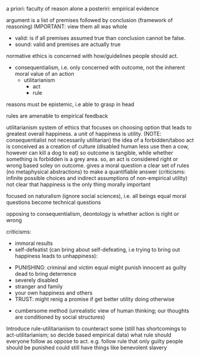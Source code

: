 <!-- SPDX-License-Identifier: zlib-acknowledgement -->

a priori: faculty of reason alone
a posteriri: empirical evidence

argument is a list of premises followed by conclusion (framework of reasoning)
  IMPORTANT: view them all was whole
  - valid: is if all premises assumed true than conclusion cannot be false.
  - sound: valid and premises are actually true

normative ethics is concerned with how/guidelines people should act.
  - consequentialism, i.e. only concerned with outcome, not the inherent moral value of an action 
    - utilitarianism
      - act
      - rule

reasons must be epistemic, i.e able to grasp in head

rules are amenable to empirical feedback

utilitarianism system of ethics that focuses on choosing option that leads to greatest overall happiness.
a unit of happiness is utility.
(NOTE: consequentialist not necessarily utilitarian)
the idea of a forbidden/taboo act is conceived as a creation of culture (disabled human less use then a cow, however can kill a dog to eat)
so outcome is tangible, while whether something is forbidden is a grey area.
so, an act is considered right or wrong based soley on outcome.
gives a moral question a clear set of rules (no metaphysical abstractions) to make a quantifiable answer
(criticisms: infinite possible choices and indirect assumptions of non-empirical utility)
not clear that happiness is the only thing morally important

focused on naturalism (ignore social sciences), i.e. all beings equal
moral questions become technical questions

opposing to consequentialism, deontology is whether action is right or wrong

criticisms:
  * immoral results
  * self-defeatist
   (can bring about self-defeating, i.e trying to bring out happiness leads to unhappiness):
  - PUNISHING: criminal and victim equal
               might punish innocent as guilty dead to bring deterrence
  - severely disabled 
  - stranger and family
  - your own happiness and others
  - TRUST: might renig a promise if get better utility doing otherwise
  * cumbersome method (unrealistic view of human thinking; our thoughts are conditioned by social structures)

Introduce rule-utilitarianism to counteract some (still has shortcomings to act-utilitarianism; so decide based empirical data)
what rule should everyone follow as oppose to act.
e.g. follow rule that only guilty people should be punished
could still have things like benevolent slavery

